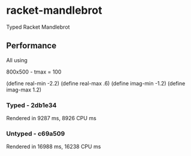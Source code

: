 # racket-mandlebrot
Typed Racket Mandlebrot

## Performance

All using

800x500 - tmax = 100

(define real-min -2.2)
(define real-max .6)
(define imag-min -1.2)
(define imag-max 1.2)

### Typed - 2db1e34

Rendered in 9287 ms, 8926 CPU ms

### Untyped - c69a509

Rendered in 16988 ms, 16238 CPU ms
